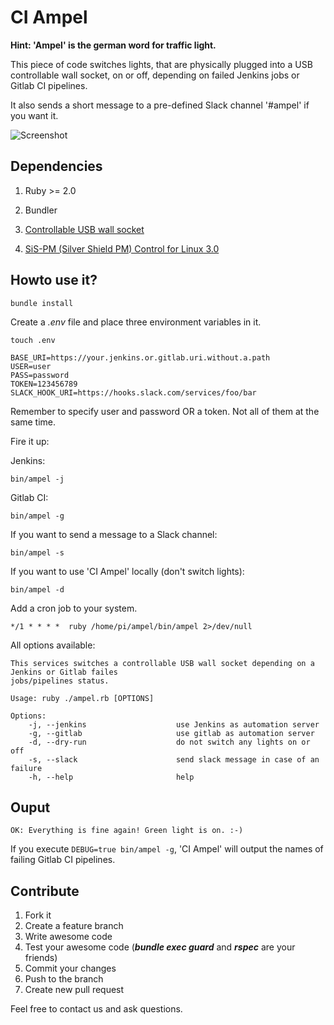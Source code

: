 # CI Ampel

**Hint: 'Ampel' is the german word for traffic light.**

This piece of code switches lights, that are physically plugged into a USB controllable wall socket, on or off, depending on failed Jenkins jobs or Gitlab CI pipelines.

It also sends a short message to a pre-defined Slack channel '#ampel' if you want it.

![Screenshot](jenkins-light.jpg)

## Dependencies

1. Ruby >= 2.0

2. Bundler

3. [Controllable USB wall socket](https://www.amazon.de/gp/product/B00BAQZJ4K/ref=oh_aui_detailpage_o06_s01?ie=UTF8&psc=1)

4. [SiS-PM  (Silver Shield PM) Control for Linux 3.0](http://sispmctl.sourceforge.net/)

## Howto use it?

```
bundle install
```

Create a *.env* file and place three environment variables in it.

```
touch .env
```

```
BASE_URI=https://your.jenkins.or.gitlab.uri.without.a.path
USER=user
PASS=password
TOKEN=123456789
SLACK_HOOK_URI=https://hooks.slack.com/services/foo/bar
```

Remember to specify user and password OR a token. Not all of them at the same time.

Fire it up:

Jenkins:

```
bin/ampel -j
```

Gitlab CI:

```
bin/ampel -g
```

If you want to send a message to a Slack channel:

```
bin/ampel -s
```

If you want to use 'CI Ampel' locally (don't switch lights):

```
bin/ampel -d
```

Add a cron job to your system.

```
*/1 * * * *  ruby /home/pi/ampel/bin/ampel 2>/dev/null
```

All options available:

```
This services switches a controllable USB wall socket depending on a Jenkins or Gitlab failes
jobs/pipelines status.

Usage: ruby ./ampel.rb [OPTIONS]

Options:
    -j, --jenkins                    use Jenkins as automation server
    -g, --gitlab                     use gitlab as automation server
    -d, --dry-run                    do not switch any lights on or off
    -s, --slack                      send slack message in case of an failure
    -h, --help                       help
```

## Ouput

```
OK: Everything is fine again! Green light is on. :-)
```

If you execute `DEBUG=true bin/ampel -g`, 'CI Ampel' will output the names of failing Gitlab CI pipelines.

## Contribute

1. Fork it
2. Create a feature branch
3. Write awesome code
4. Test your awesome code (***bundle exec guard*** and ***rspec*** are your friends)
5. Commit your changes
6. Push to the branch
7. Create new pull request

Feel free to contact us and ask questions.
